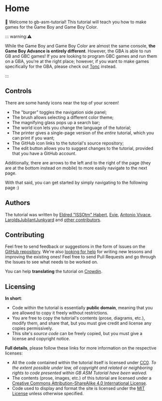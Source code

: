 # Home

👋 Welcome to gb-asm-tutorial!
This tutorial will teach you how to make games for the Game Boy and Game Boy Color.

::: warning:⚠️

While the Game Boy and Game Boy Color are almost the same console, **the Game Boy Advance is entirely different**.
However, the GBA is able to run GB and GBC games!
If you are looking to program GBC games and run them on a GBA, you're at the right place; however, if you want to make games specifically for the GBA, please check out [Tonc](http://coranac.com/tonc/text) instead.

:::

## Controls

There are some handy icons near the top of your screen!

- The "burger" <i class="fa fa-bars"></i> toggles the navigation side panel;
- The brush <i class="fa fa-paint-brush"></i> allows selecting a different color theme;
- The magnifying glass <i class="fa fa-search"></i> pops up a search bar;
- The world icon <i class="fa fa-globe"></i> lets you change the language of the tutorial;
- The printer <i class="fa fa-print"></i> gives a single-page version of the _entire_ tutorial, which you can print if you want;
- The GitHub icon <i class="fa fa-github"></i> links to the tutorial's source repository;
- The edit button <i class="fa fa-edit"></i> allows you to suggest changes to the tutorial, provided that you have a GitHub account.

Additionally, there are arrows to the left and to the right of the page (they are at the bottom instead on mobile) to more easily navigate to the next page.

With that said, you can get started by simply navigating to the following page :)

## Authors

The tutorial was written by [Eldred "ISSOtm" Habert](https://eldred.fr/), [Evie](https://evie.gbdev.io/), [Antonio Vivace](https://github.com/avivace), [LaroldsJubilantJunkyard](https://www.LaroldsJubilantJunkyard.com) and [other contributors](https://github.com/gbdev/gb-asm-tutorial/graphs/contributors).

## Contributing

Feel free to send feedback or suggestions in the form of Issues on the [GitHub repository](https://github.com/gbdev/gb-asm-tutorial).
We're also [looking for help](https://github.com/gbdev/gb-asm-tutorial/issues) for writing new lessons and improving the existing ones! Feel free to send Pull Requests and go through the Issues to see what needs to be worked on.

You can help **translating** the tutorial on [Crowdin](https://crowdin.com/project/gb-asm-tutorial).

## Licensing

**In short**:

- Code within the tutorial is essentially **public domain**, meaning that you are allowed to copy it freely without restrictions.
- You are free to copy the tutorial's contents (prose, diagrams, etc.), modify them, and share that, but you must give credit and license any copies permissively.
- This site's _source code_ can be freely copied, but you must give a license and copyright notice.

**Full details**, please follow these links for more information on the respective licenses:

- All the code contained within the tutorial itself is licensed under <a rel="license" href="http://creativecommons.org/publicdomain/zero/1.0/">CC0</a>. _To the extent possible under law, all copyright and related or neighboring rights to code presented within GB ASM Tutorial have been waived._
- The contents (prose, images, etc.) of this tutorial are licensed under a <a rel="license" href="http://creativecommons.org/licenses/by-sa/4.0/">Creative Commons Attribution-ShareAlike 4.0 International License</a>.
- Code used to display and format the site is licensed under the [MIT License](https://github.com/gbdev/gb-asm-tutorial/blob/master/LICENSE) unless otherwise specified.
